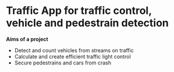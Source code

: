 # Traffic App for traffic control, vehicle and pedestrain detection

**Aims of a project**

+ Detect and count vehicles from streams on traffic
+ Calculate and create efficient traffic light control
+ Secure pedestrains and cars from crash